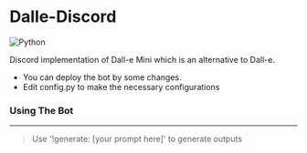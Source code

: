 # Dalle-Discord

![Python](https://img.shields.io/badge/python-3670A0?style=for-the-badge&logo=python&logoColor=ffdd54)

Discord implementation of Dall-e Mini which is an alternative to Dall-e.
- You can deploy the bot by some changes.
- Edit config.py to make the necessary configurations

### Using The Bot
----

> Use '!generate: [your prompt here]' to generate outputs
